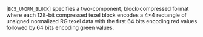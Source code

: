 [`BC5_UNORM_BLOCK`] specifies a two-component,
block-compressed format where each 128-bit compressed texel block
encodes a 4×4 rectangle of unsigned normalized RG texel data with
the first 64 bits encoding red values followed by 64 bits encoding green
values.